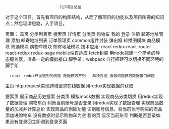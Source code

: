                             717项目总结
对于这个项目，首先看项目的构图结构，从而了解项目的功能以及项目所需的知识点；然后理清思路，入手项目。

  页面：
      首页
      分类列表页
      搜索页
          详情页
      分类页
      购物车
      我的
          登录
          注册
      邮寄地址管理
          添加
          邮寄地址列表
      订单管理页
  common组件封装
      弹出框
      轮播图模块
      商品模块
      筛选模块
      购物车模块
      邮寄地址模块
  技术应用:
      react redux react-router react-redux redux-saga
      mobile端自适应
      fetch封装
      用node搭建一个简单的静态服务器，准备一定的模拟接口
      脚手架：webpack 自行搭建可以切换不同环境的脚手架

      react-redux开发遇到的问题 数据获取不到   解决办法 服务问题获取数据接口问题  

  主页
      http.request实现跨域请求在线数据
      用redux实现数据的获取


  搜索页
      展示商品历史搜索
      分类页    模拟mock数据
                  实现商品分类切换
      用redux实现了数据管理
  购物车页
      判断当前账号是否登录
      用redux实现了数据管理
      实现商品数量的加减并计算总价
      实现商品的删除功能
      识别账号信息，将当前账号购买的商品添加进购物车
      没有数据时显示购物车为空
  我的页
      显示当前账号
      判断是否登录如果没有登录回立即调到登录页面